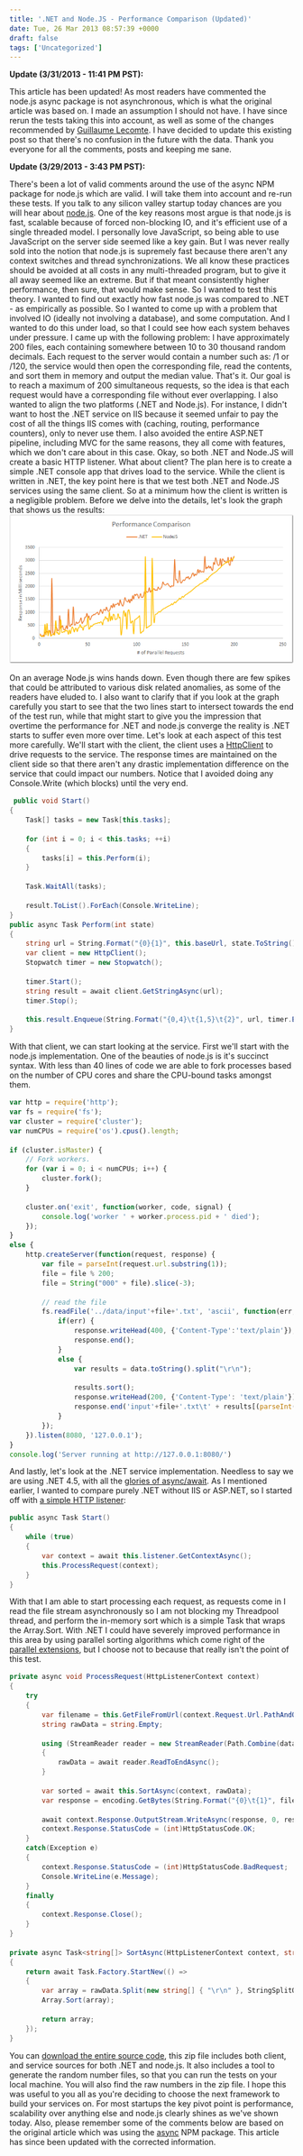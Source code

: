 ```yaml
---
title: '.NET and Node.JS - Performance Comparison (Updated)'
date: Tue, 26 Mar 2013 08:57:39 +0000
draft: false
tags: ['Uncategorized']
---
```


**Update (3/31/2013 - 11:41 PM PST):** 

This article has been updated! As most readers have commented the node.js async package is not asynchronous, which is what the original article was based on. I made an assumption I should not have. I have since rerun the tests taking this into account, as well as some of the changes recommended by [Guillaume Lecomte](http://guillaume86.calepin.co/dotnet-vs-nodejs-performance.html). I have decided to update this existing post so that there's no confusion in the future with the data. Thank you everyone for all the comments, posts and keeping me sane. 

**Update (3/29/2013 - 3:43 PM PST):** 

There's been a lot of valid comments around the use of the async NPM package for node.js which are valid. I will take them into account and re-run these tests. If you talk to any silicon valley startup today chances are you will hear about [node.js](http://nodejs.org/). One of the key reasons most argue is that node.js is fast, scalable because of forced non-blocking IO, and it's efficient use of a single threaded model. I personally love JavaScript, so being able to use JavaScript on the server side seemed like a key gain. But I was never really sold into the notion that node.js is supremely fast because there aren't any context switches and thread synchronizations. We all know these practices should be avoided at all costs in any multi-threaded program, but to give it all away seemed like an extreme. But if that meant consistently higher performance, then sure, that would make sense. So I wanted to test this theory. I wanted to find out exactly how fast node.js was compared to .NET - as empirically as possible. So I wanted to come up with a problem that involved IO (ideally not involving a database), and some computation. And I wanted to do this under load, so that I could see how each system behaves under pressure. I came up with the following problem: I have approximately 200 files, each containing somewhere between 10 to 30 thousand random decimals. Each request to the server would contain a number such as: /1 or /120, the service would then open the corresponding file, read the contents, and sort them in memory and output the median value. That's it. Our goal is to reach a maximum of 200 simultaneous requests, so the idea is that each request would have a corresponding file without ever overlapping. I also wanted to align the two platforms (.NET and Node.js). For instance, I didn't want to host the .NET service on IIS because it seemed unfair to pay the cost of all the things IIS comes with (caching, routing, performance counters), only to never use them. I also avoided the entire ASP.NET pipeline, including MVC for the same reasons, they all come with features, which we don't care about in this case. Okay, so both .NET and Node.JS will create a basic HTTP listener. What about client? The plan here is to create a simple .NET console app that drives load to the service. While the client is written in .NET, the key point here is that we test both .NET and Node.JS services using the same client. So at a minimum how the client is written is a negligible problem. Before we delve into the details, let's look the graph that shows us the results: ![.NET and Node.JS - Performance Comparison](/2013/03/performance-comparison-net-nodejs.png) 

On an average Node.js wins hands down. Even though there are few spikes that could be attributed to various disk related anomalies, as some of the readers have eluded to. I also want to clarify that if you look at the graph carefully you start to see that the two lines start to intersect towards the end of the test run, while that might start to give you the impression that overtime the performance for .NET and node.js converge the reality is .NET starts to suffer even more over time. Let's look at each aspect of this test more carefully. We'll start with the client, the client uses a [HttpClient](http://msdn.microsoft.com/en-us/library/system.net.http.httpclient.aspx) to drive requests to the service. The response times are maintained on the client side so that there aren't any drastic implementation difference on the service that could impact our numbers. Notice that I avoided doing any Console.Write (which blocks) until the very end.

```csharp
 public void Start()
{
    Task[] tasks = new Task[this.tasks];

    for (int i = 0; i < this.tasks; ++i)
    {
        tasks[i] = this.Perform(i);
    }

    Task.WaitAll(tasks);

    result.ToList().ForEach(Console.WriteLine);
}
public async Task Perform(int state)
{
    string url = String.Format("{0}{1}", this.baseUrl, state.ToString().PadLeft(3, '0'));
    var client = new HttpClient();
    Stopwatch timer = new Stopwatch();

    timer.Start();
    string result = await client.GetStringAsync(url);
    timer.Stop();

    this.result.Enqueue(String.Format("{0,4}\t{1,5}\t{2}", url, timer.ElapsedMilliseconds, result));
} 
```

With that client, we can start looking at the service. First we'll start with the node.js implementation. One of the beauties of node.js is it's succinct syntax. With less than 40 lines of code we are able to fork processes based on the number of CPU cores and share the CPU-bound tasks amongst them.

```javascript
var http = require('http');
var fs = require('fs');
var cluster = require('cluster');
var numCPUs = require('os').cpus().length;

if (cluster.isMaster) {
    // Fork workers.
    for (var i = 0; i < numCPUs; i++) {
        cluster.fork();
    }

    cluster.on('exit', function(worker, code, signal) {
        console.log('worker ' + worker.process.pid + ' died');
    });
} 
else {
	http.createServer(function(request, response) {
		var file = parseInt(request.url.substring(1));
		file = file % 200;
		file = String("000" + file).slice(-3);

		// read the file
		fs.readFile('../data/input'+file+'.txt', 'ascii', function(err, data) {
			if(err) {
				response.writeHead(400, {'Content-Type':'text/plain'});
				response.end();
			}
			else {
				var results = data.toString().split("\r\n");

				results.sort();
				response.writeHead(200, {'Content-Type': 'text/plain'});
				response.end('input'+file+'.txt\t' + results[(parseInt(results.length/2))]);
			}
		});
	}).listen(8080, '127.0.0.1');
}
console.log('Server running at http://127.0.0.1:8080/') 
```

And lastly, let's look at the .NET service implementation. Needless to say we are using .NET 4.5, with all the [glories of async/await](http://blogs.msdn.com/b/toub/). As I mentioned earlier, I wanted to compare purely .NET without IIS or ASP.NET, so I started off with [a simple HTTP listener](http://msdn.microsoft.com/en-us/library/system.net.httplistener.aspx):

```csharp
public async Task Start()
{
    while (true)
    {
        var context = await this.listener.GetContextAsync();
        this.ProcessRequest(context);
    }
} 
```

With that I am able to start processing each request, as requests come in I read the file stream asynchronously so I am not blocking my Threadpool thread, and perform the in-memory sort which is a simple Task that wraps the Array.Sort. With .NET I could have severely improved performance in this area by using parallel sorting algorithms which come right of the [parallel extensions](http://msdn.microsoft.com/en-us/library/dd460717.aspx), but I choose not to because that really isn't the point of this test.

```csharp
private async void ProcessRequest(HttpListenerContext context)
{
    try
    {
        var filename = this.GetFileFromUrl(context.Request.Url.PathAndQuery.Substring(1));
        string rawData = string.Empty;

        using (StreamReader reader = new StreamReader(Path.Combine(dataDirectory, filename)))
        {
            rawData = await reader.ReadToEndAsync();
        }
        
        var sorted = await this.SortAsync(context, rawData);
        var response = encoding.GetBytes(String.Format("{0}\t{1}", filename, sorted[sorted.Length / 2]));

        await context.Response.OutputStream.WriteAsync(response, 0, response.Length);
        context.Response.StatusCode = (int)HttpStatusCode.OK;
    }
    catch(Exception e) 
    {
        context.Response.StatusCode = (int)HttpStatusCode.BadRequest;
        Console.WriteLine(e.Message);
    }
    finally
    {
        context.Response.Close();
    }
}

private async Task<string[]> SortAsync(HttpListenerContext context, string rawData)
{
    return await Task.Factory.StartNew(() =>
    {
        var array = rawData.Split(new string[] { "\r\n" }, StringSplitOptions.RemoveEmptyEntries);
        Array.Sort(array);

        return array;
    });
} 
```

You can [download the entire source code](/2013/03/nodenetperf.zip), this zip file includes both client, and service sources for both .NET and node.js. It also includes a tool to generate the random number files, so that you can run the tests on your local machine. You will also find the raw numbers in the zip file. I hope this was useful to you all as you're deciding to choose the next framework to build your services on. For most startups the key pivot point is performance, scalability over anything else and node.js clearly shines as we've shown today. Also, please remember some of the comments below are based on the original article which was using the [async](https://github.com/caolan/async) NPM package. This article has since been updated with the corrected information.